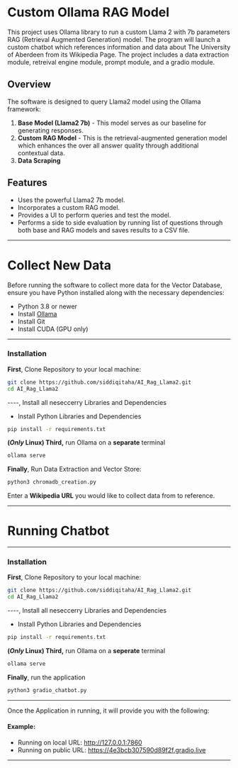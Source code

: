# Custom Ollama RAG Model

This project uses Ollama library to run a custom Llama 2 with 7b parameters RAG (Retrieval Augmented Generation) model. The program will launch a custom chatbot which references information and data about The University of Aberdeen from its Wikipedia Page. The project includes a data extraction module, retreival engine module, prompt module, and a gradio module. 

## Overview

The software is designed to query Llama2 model using the Ollama framework:
1. **Base Model (Llama2 7b)** - This model serves as our baseline for generating responses.
2. **Custom RAG Model** - This is the retrieval-augmented generation model which enhances the over all answer quality through additional contextual data.
3. **Data Scraping**

## Features

- Uses the powerful Llama2 7b model.
- Incorporates a custom RAG model.
- Provides a UI to perform queries and test the model.
- Performs a side to side evaluation by running list of questions through both base and RAG models and saves results to a CSV file.


-----
# Collect New Data
Before running the software to collect more data for the Vector Database, ensure you have Python installed along with the necessary dependencies:
- Python 3.8 or newer
- Install [Ollama](https://ollama.com/download/windows)
- Install Git
- Install CUDA (GPU only)

---
### Installation

**First**, Clone Repository to your local machine:
```bash
git clone https://github.com/siddiqitaha/AI_Rag_Llama2.git
cd AI_Rag_Llama2
```
----, Install all neseccerry Libraries and Dependencies 
- Install Python Libraries and Dependencies
```bash
pip install -r requirements.txt
```
**(_Only_ Linux) Third,** run Ollama on a **separate** terminal
```bash
ollama serve
```

**Finally**, Run Data Extraction and Vector Store:
```bash
python3 chromadb_creation.py
```
Enter a **Wikipedia URL** you would like to collect data from to reference.


----
# Running Chatbot
---
### Installation

**First**, Clone Repository to your local machine:
```bash
git clone https://github.com/siddiqitaha/AI_Rag_Llama2.git
cd AI_Rag_Llama2
```
----, Install all neseccerry Libraries and Dependencies 
- Install Python Libraries and Dependencies
```bash
pip install -r requirements.txt
```
**(_Only_ Linux) Third,** run Ollama on a **seperate** terminal
```bash
ollama serve
```

**Finally**, run the application
```bash
python3 gradio_chatbot.py
```
----
Once the Application in running, it will provide you with the following:

#### Example:
- Running on local URL:  http://127.0.0.1:7860
- Running on public URL: https://4e3bcb307590d89f2f.gradio.live


---
